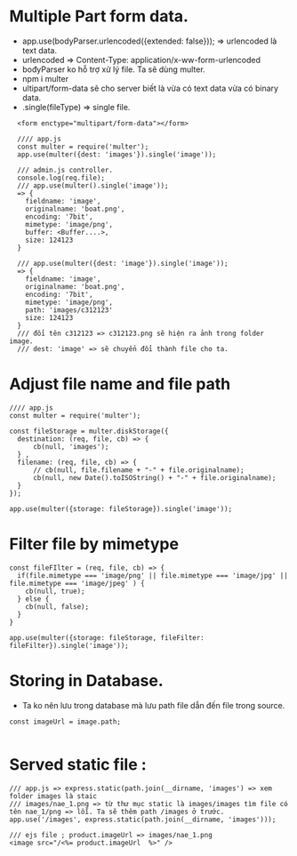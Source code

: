# Multiple Part form data.
- app.use(bodyParser.urlencoded({extended: false})); => urlencoded là text data.
- urlencoded => Content-Type: application/x-ww-form-urlencoded
- bođyParser ko hỗ trợ xử lý file. Ta sẽ dùng multer.
- npm i multer
- ultipart/form-data sẽ cho server biết là vừa có text data vừa có binary data.
- .single(fileType) => single file.

```
  <form enctype="multipart/form-data"></form>

  //// app.js
  const multer = require('multer');
  app.use(multer({dest: 'images'}).single('image'));

  /// admin.js controller.
  console.log(req.file);
  /// app.use(multer().single('image'));
  => {
    fieldname: 'image',
    originalname: 'boat.png',
    encoding: '7bit',
    mimetype: 'image/png',
    buffer: <Buffer....>,
    size: 124123
  }

  /// app.use(multer({dest: 'image'}).single('image'));
  => {
    fieldname: 'image',
    originalname: 'boat.png',
    encoding: '7bit',
    mimetype: 'image/png',
    path: 'images/c312123'
    size: 124123
  }
  /// đổi tên c312123 => c312123.png sẽ hiện ra ảnh trong folder image.
  /// dest: 'image' => sẽ chuyển đổi thành file cho ta.

```

# Adjust file name and file path

```
//// app.js
const multer = require('multer');

const fileStorage = multer.diskStorage({
  destination: (req, file, cb) => {
      cb(null, 'images');
  } ,
  filename: (req, file, cb) => {
      // cb(null, file.filename + "-" + file.originalname);
      cb(null, new Date().toISOString() + "-" + file.originalname);
  }
});

app.use(multer({storage: fileStorage}).single('image'));

```

# Filter file by mimetype

```
const fileFIlter = (req, file, cb) => {
  if(file.mimetype === 'image/png' || file.mimetype === 'image/jpg' || file.mimetype === 'image/jpeg' ) {
    cb(null, true);
  } else {
    cb(null, false);
  }
}

app.use(multer({storage: fileStorage, fileFilter: fileFilter}).single('image'));

```

# Storing in Database.
- Ta ko nên lưu trong database mà lưu path file dẫn đến file trong source.

```
const imageUrl = image.path;


```

# Served static file : 
```
/// app.js => express.static(path.join(__dirname, 'images') => xem folder images là staic
/// images/nae_1.png => từ thư mục static là images/images tìm file có tên nae_1/png => lỗi. Ta sẽ thêm path /images ở trước.
app.use('/images', express.static(path.join(__dirname, 'images')));

/// ejs file ; product.imageUrl => images/nae_1.png
<image src="/<%= product.imageUrl  %>" />

```


